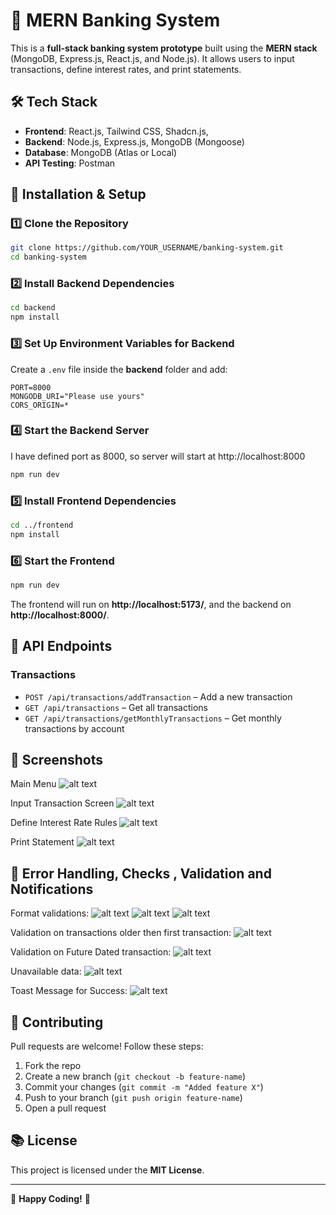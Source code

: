 # 🏦 MERN Banking System

This is a **full-stack banking system prototype** built using the **MERN stack** (MongoDB, Express.js, React.js, and Node.js). It allows users to input transactions, define interest rates, and print statements.

## 🛠️ Tech Stack

- **Frontend**: React.js, Tailwind CSS, Shadcn.js,
- **Backend**: Node.js, Express.js, MongoDB (Mongoose)
- **Database**: MongoDB (Atlas or Local)
- **API Testing**: Postman

## 🚀 Installation & Setup

### 1️⃣ Clone the Repository

```sh
git clone https://github.com/YOUR_USERNAME/banking-system.git
cd banking-system
```

### 2️⃣ Install Backend Dependencies

```sh
cd backend
npm install
```

### 3️⃣ Set Up Environment Variables for Backend

Create a `.env` file inside the **backend** folder and add:

```env
PORT=8000
MONGODB_URI="Please use yours"
CORS_ORIGIN=*
```

### 4️⃣ Start the Backend Server

I have defined port as 8000, so server will start at http://localhost:8000

```sh
npm run dev
```

### 5️⃣ Install Frontend Dependencies

```sh
cd ../frontend
npm install
```

### 6️⃣ Start the Frontend

```sh
npm run dev
```

The frontend will run on **http://localhost:5173/**, and the backend on **http://localhost:8000/**.

## 📝 API Endpoints

### **Transactions**

- `POST /api/transactions/addTransaction` – Add a new transaction
- `GET /api/transactions` – Get all transactions
- `GET /api/transactions/getMonthlyTransactions` – Get monthly transactions by account

## 📸 Screenshots

Main Menu
![alt text](image.png)

Input Transaction Screen
![alt text](image-2.png)

Define Interest Rate Rules
![alt text](image-3.png)

Print Statement
![alt text](image-4.png)

## 🤝 Error Handling, Checks , Validation and Notifications

Format validations:
![alt text](image-5.png)
![alt text](image-6.png)
![alt text](image-7.png)

Validation on transactions older then first transaction:
![alt text](image-8.png)

Validation on Future Dated transaction:
![alt text](image-9.png)

Unavailable data:
![alt text](image-10.png)

Toast Message for Success:
![alt text](image-11.png)

## 🤝 Contributing

Pull requests are welcome! Follow these steps:

1. Fork the repo
2. Create a new branch (`git checkout -b feature-name`)
3. Commit your changes (`git commit -m "Added feature X"`)
4. Push to your branch (`git push origin feature-name`)
5. Open a pull request

## 📚 License

This project is licensed under the **MIT License**.

---

🔹 **Happy Coding!** 🎉
